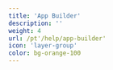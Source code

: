 ```yaml
---
title: 'App Builder'
description: ''
weight: 4
url: /pt'/help/app-builder'
icon: 'layer-group'
color: bg-orange-100
---
```


